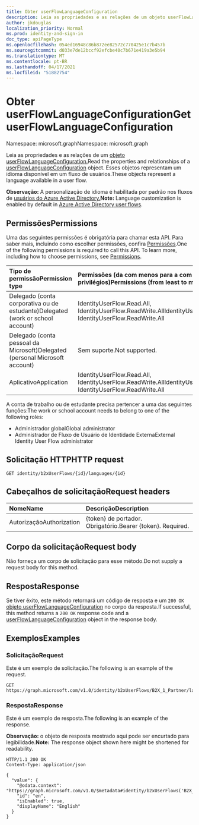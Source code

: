 ```yaml
---
title: Obter userFlowLanguageConfiguration
description: Leia as propriedades e as relações de um objeto userFlowLanguageConfiguration.
author: jkdouglas
localization_priority: Normal
ms.prod: identity-and-sign-in
doc_type: apiPageType
ms.openlocfilehash: 054ed16948c86b872ee82572c770425e1c7b457b
ms.sourcegitcommit: d033e7de12bccf92efcbe40c7b671e419a3e5b94
ms.translationtype: MT
ms.contentlocale: pt-BR
ms.lasthandoff: 04/17/2021
ms.locfileid: "51882754"
---
```

# <a name="get-userflowlanguageconfiguration"></a><span data-ttu-id="7477d-103">Obter userFlowLanguageConfiguration</span><span class="sxs-lookup"><span data-stu-id="7477d-103">Get userFlowLanguageConfiguration</span></span>

<span data-ttu-id="7477d-104">Namespace: microsoft.graph</span><span class="sxs-lookup"><span data-stu-id="7477d-104">Namespace: microsoft.graph</span></span>

<span data-ttu-id="7477d-105">Leia as propriedades e as relações de um [objeto userFlowLanguageConfiguration.](../resources/userflowlanguageconfiguration.md)</span><span class="sxs-lookup"><span data-stu-id="7477d-105">Read the properties and relationships of a [userFlowLanguageConfiguration](../resources/userflowlanguageconfiguration.md) object.</span></span> <span data-ttu-id="7477d-106">Esses objetos representam um idioma disponível em um fluxo de usuários.</span><span class="sxs-lookup"><span data-stu-id="7477d-106">These objects represent a language available in a user flow.</span></span>

<span data-ttu-id="7477d-107">**Observação:** A personalização de idioma é habilitada por padrão nos fluxos de [usuários do Azure Active Directory.](../resources/b2xidentityuserflow.md)</span><span class="sxs-lookup"><span data-stu-id="7477d-107">**Note:** Language customization is enabled by default in [Azure Active Directory user flows](../resources/b2xidentityuserflow.md).</span></span>

## <a name="permissions"></a><span data-ttu-id="7477d-108">Permissões</span><span class="sxs-lookup"><span data-stu-id="7477d-108">Permissions</span></span>

<span data-ttu-id="7477d-p102">Uma das seguintes permissões é obrigatória para chamar esta API. Para saber mais, incluindo como escolher permissões, confira [Permissões](/graph/permissions-reference).</span><span class="sxs-lookup"><span data-stu-id="7477d-p102">One of the following permissions is required to call this API. To learn more, including how to choose permissions, see [Permissions](/graph/permissions-reference).</span></span>

|<span data-ttu-id="7477d-111">Tipo de permissão</span><span class="sxs-lookup"><span data-stu-id="7477d-111">Permission type</span></span>      | <span data-ttu-id="7477d-112">Permissões (da com menos para a com mais privilégios)</span><span class="sxs-lookup"><span data-stu-id="7477d-112">Permissions (from least to most privileged)</span></span>              |
|:--------------------|:---------------------------------------------------------|
|<span data-ttu-id="7477d-113">Delegado (conta corporativa ou de estudante)</span><span class="sxs-lookup"><span data-stu-id="7477d-113">Delegated (work or school account)</span></span>|<span data-ttu-id="7477d-114">IdentityUserFlow.Read.All, IdentityUserFlow.ReadWrite.All</span><span class="sxs-lookup"><span data-stu-id="7477d-114">IdentityUserFlow.Read.All, IdentityUserFlow.ReadWrite.All</span></span>|
|<span data-ttu-id="7477d-115">Delegado (conta pessoal da Microsoft)</span><span class="sxs-lookup"><span data-stu-id="7477d-115">Delegated (personal Microsoft account)</span></span>| <span data-ttu-id="7477d-116">Sem suporte.</span><span class="sxs-lookup"><span data-stu-id="7477d-116">Not supported.</span></span>|
|<span data-ttu-id="7477d-117">Aplicativo</span><span class="sxs-lookup"><span data-stu-id="7477d-117">Application</span></span>|<span data-ttu-id="7477d-118">IdentityUserFlow.Read.All, IdentityUserFlow.ReadWrite.All</span><span class="sxs-lookup"><span data-stu-id="7477d-118">IdentityUserFlow.Read.All, IdentityUserFlow.ReadWrite.All</span></span>|

<span data-ttu-id="7477d-119">A conta de trabalho ou de estudante precisa pertencer a uma das seguintes funções:</span><span class="sxs-lookup"><span data-stu-id="7477d-119">The work or school account needs to belong to one of the following roles:</span></span>

* <span data-ttu-id="7477d-120">Administrador global</span><span class="sxs-lookup"><span data-stu-id="7477d-120">Global administrator</span></span>
* <span data-ttu-id="7477d-121">Administrador de Fluxo de Usuário de Identidade Externa</span><span class="sxs-lookup"><span data-stu-id="7477d-121">External Identity User Flow administrator</span></span>

## <a name="http-request"></a><span data-ttu-id="7477d-122">Solicitação HTTP</span><span class="sxs-lookup"><span data-stu-id="7477d-122">HTTP request</span></span>

<!-- {
  "blockType": "ignored"
}
-->

``` http
GET identity/b2xUserFlows/{id}/languages/{id}
```

## <a name="request-headers"></a><span data-ttu-id="7477d-123">Cabeçalhos de solicitação</span><span class="sxs-lookup"><span data-stu-id="7477d-123">Request headers</span></span>

|<span data-ttu-id="7477d-124">Nome</span><span class="sxs-lookup"><span data-stu-id="7477d-124">Name</span></span>|<span data-ttu-id="7477d-125">Descrição</span><span class="sxs-lookup"><span data-stu-id="7477d-125">Description</span></span>|
|:---|:---|
|<span data-ttu-id="7477d-126">Autorização</span><span class="sxs-lookup"><span data-stu-id="7477d-126">Authorization</span></span>|<span data-ttu-id="7477d-p103">{token} de portador. Obrigatório.</span><span class="sxs-lookup"><span data-stu-id="7477d-p103">Bearer {token}. Required.</span></span>|

## <a name="request-body"></a><span data-ttu-id="7477d-129">Corpo da solicitação</span><span class="sxs-lookup"><span data-stu-id="7477d-129">Request body</span></span>

<span data-ttu-id="7477d-130">Não forneça um corpo de solicitação para esse método.</span><span class="sxs-lookup"><span data-stu-id="7477d-130">Do not supply a request body for this method.</span></span>

## <a name="response"></a><span data-ttu-id="7477d-131">Resposta</span><span class="sxs-lookup"><span data-stu-id="7477d-131">Response</span></span>

<span data-ttu-id="7477d-132">Se tiver êxito, este método retornará um código de resposta e um `200 OK` [objeto userFlowLanguageConfiguration](../resources/userflowlanguageconfiguration.md) no corpo da resposta.</span><span class="sxs-lookup"><span data-stu-id="7477d-132">If successful, this method returns a `200 OK` response code and a [userFlowLanguageConfiguration](../resources/userflowlanguageconfiguration.md) object in the response body.</span></span>

## <a name="examples"></a><span data-ttu-id="7477d-133">Exemplos</span><span class="sxs-lookup"><span data-stu-id="7477d-133">Examples</span></span>

### <a name="request"></a><span data-ttu-id="7477d-134">Solicitação</span><span class="sxs-lookup"><span data-stu-id="7477d-134">Request</span></span>

<span data-ttu-id="7477d-135">Este é um exemplo de solicitação.</span><span class="sxs-lookup"><span data-stu-id="7477d-135">The following is an example of the request.</span></span>

<!-- {
  "blockType": "request",
  "name": "get_userflowlanguageconfiguration_3"
}
-->

``` http
GET https://graph.microsoft.com/v1.0/identity/b2xUserFlows/B2X_1_Partner/languages/en
```

### <a name="response"></a><span data-ttu-id="7477d-136">Resposta</span><span class="sxs-lookup"><span data-stu-id="7477d-136">Response</span></span>

<span data-ttu-id="7477d-137">Este é um exemplo de resposta.</span><span class="sxs-lookup"><span data-stu-id="7477d-137">The following is an example of the response.</span></span>

<span data-ttu-id="7477d-138">**Observação:** o objeto de resposta mostrado aqui pode ser encurtado para legibilidade.</span><span class="sxs-lookup"><span data-stu-id="7477d-138">**Note:** The response object shown here might be shortened for readability.</span></span>
<!-- {
  "blockType": "response",
  "truncated": true,
  "@odata.type": "microsoft.graph.userFlowLanguageConfiguration"
}
-->

``` http
HTTP/1.1 200 OK
Content-Type: application/json

{
  "value": {
    "@odata.context": "https://graph.microsoft.com/v1.0/$metadata#identity/b2xUserFlows('B2X_1_Partner')/languages/$entity",
    "id": "en",
    "isEnabled": true,
    "displayName": "English"
  }
}
```
